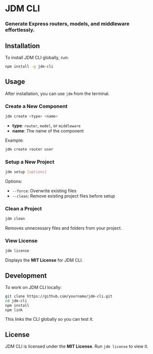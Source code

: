 # JDM CLI

### Generate Express routers, models, and middleware effortlessly.

## Installation

To install JDM CLI globally, run:
```sh
npm install -g jdm-cli
```

## Usage
After installation, you can use `jdm` from the terminal.

### **Create a New Component**
```sh
jdm create <type> <name>
```
- **type**: `router`, `model`, or `middleware`
- **name**: The name of the component

Example:
```sh
jdm create router user
```

### **Setup a New Project**
```sh
jdm setup [options]
```
Options:
- `--force`: Overwrite existing files
- `--clean`: Remove existing project files before setup

### **Clean a Project**
```sh
jdm clean
```
Removes unnecessary files and folders from your project.

### **View License**
```sh
jdm license
```
Displays the **MIT License** for JDM CLI.

## Development
To work on JDM CLI locally:
```sh
git clone https://github.com/yourname/jdm-cli.git
cd jdm-cli
npm install
npm link
```
This links the CLI globally so you can test it.

## License
JDM CLI is licensed under the **MIT License**. Run `jdm license` to view it.


